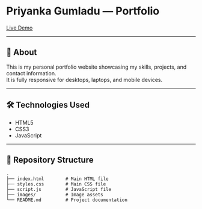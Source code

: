# Priyanka Gumladu — Portfolio

[Live Demo](https://9940-pg.github.io/Priyanka-PORTFOLIO/)

---

## 🚀 About

This is my personal portfolio website showcasing my skills, projects, and contact information.  
It is fully responsive for desktops, laptops, and mobile devices.  

---

## 🛠️ Technologies Used

- HTML5  
- CSS3  
- JavaScript  

---

## 📂 Repository Structure

```plaintext
.
├── index.html        # Main HTML file
├── styles.css        # Main CSS file
├── script.js         # JavaScript file
├── images/           # Image assets
└── README.md         # Project documentation
